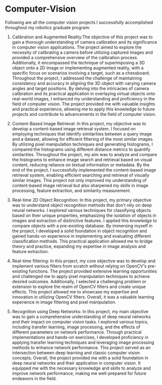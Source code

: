 # Computer-Vision
Following are all the computer vision projects I successfully accomplished throughout my robotics graduate program:

1. Calibration and Augmented Reality:The objective of this project was to gain a thorough understanding of camera calibration and its significance in computer vision applications. The project aimed to explore the necessity of calibrating a camera before utilizing captured images and provided a comprehensive overview of the calibration process. Additionally, it encompassed the technique of superimposing a 3D object onto a 2D image or implementing augmented reality, with a specific focus on scenarios involving a target, such as a chessboard. Throughout the project, I addressed the challenge of maintaining consistency and accuracy in aligning the 3D object with varying camera angles and target positions. By delving into the intricacies of camera calibration and its practical application in overlaying virtual objects onto real-world images, I enhanced my understanding and proficiency in the field of computer vision. The project provided me with valuable insights and practical experience, allowing me to apply this knowledge to future projects and contribute to advancements in the field of computer vision.
   
2. Content-Based Image Retrieval: In this project, my objective was to develop a content-based image retrieval system. I focused on employing techniques that identify similarities between a query image and a dataset, allowing for efficient filtering of the most similar images. By utilizing pixel manipulation techniques and generating histograms, I compared the histograms using different distance metrics to quantify similarities. Throughout the project, my aim was to analyze and compare the histograms to enhance image search and retrieval based on visual content, reducing reliance on textual information or metadata. By the end of the project, I successfully implemented the content-based image retrieval system, enabling efficient searching and retrieval of visually similar images. This project not only improved my understanding of content-based image retrieval but also sharpened my skills in image processing, feature extraction, and similarity measurement.
   
3. Real-time 2D Object Recognition: In this project, my primary objective was to understand object recognition methods that don't rely on deep neural networks. I explored various techniques for classifying objects based on their unique properties, emphasizing the isolation of objects in images and extraction of distinctive features. I applied this knowledge to compare objects with a pre-existing database. By immersing myself in the project, I developed a solid foundation in object recognition and gained hands-on experience in implementing and evaluating different classification methods. This practical application allowed me to bridge theory and practice, expanding my expertise in image analysis and feature extraction.

4. Real-time filtering: In this project, my core objective was to develop and implement various filters from scratch without relying on OpenCV's pre-existing functions. The project provided extensive learning opportunities and challenged me to apply pixel manipulation techniques to achieve desired outcomes. Additionally, I selected a challenging problem or extension to explore the realm of OpenCV filters and create unique effects. This project allowed me to showcase my expertise and innovation in utilizing OpenCV filters. Overall, it was a valuable learning experience in image filtering and pixel manipulation.

5. Recognition using Deep Networks: In this project, my main objective was to gain a comprehensive understanding of deep neural networks and their impact on computer vision tasks. I explored various topics, including transfer learning, image processing, and the effects of different parameters on network performance. Through practical implementations and hands-on exercises, I developed proficiency in applying transfer learning techniques and leveraging image processing methods to enhance network performance. This project served as an intersection between deep learning and classic computer vision concepts. Overall, the project provided me with a solid foundation in deep neural networks and their application in computer vision. It equipped me with the necessary knowledge and skills to analyze and improve network performance, making me well-prepared for future endeavors in the field.
